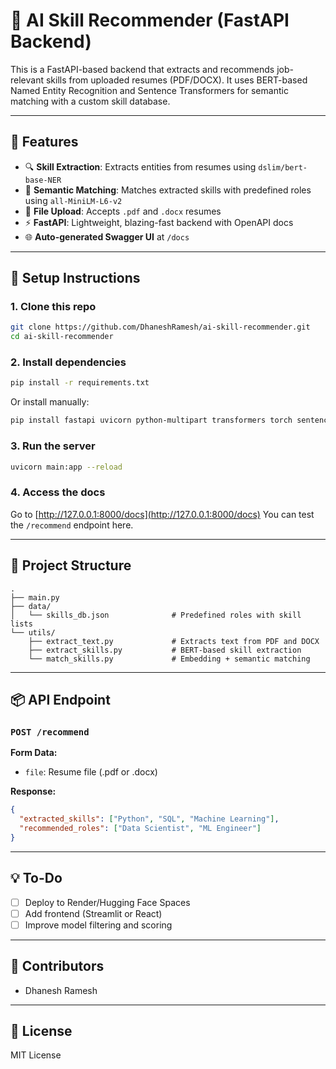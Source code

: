 # 🧠 AI Skill Recommender (FastAPI Backend)

This is a FastAPI-based backend that extracts and recommends job-relevant skills from uploaded resumes (PDF/DOCX). It uses BERT-based Named Entity Recognition and Sentence Transformers for semantic matching with a custom skill database.

---

## 🚀 Features

* 🔍 **Skill Extraction**: Extracts entities from resumes using `dslim/bert-base-NER`
* 🧠 **Semantic Matching**: Matches extracted skills with predefined roles using `all-MiniLM-L6-v2`
* 📄 **File Upload**: Accepts `.pdf` and `.docx` resumes
* ⚡ **FastAPI**: Lightweight, blazing-fast backend with OpenAPI docs
* 🌐 **Auto-generated Swagger UI** at `/docs`

---

## 💪 Setup Instructions

### 1. Clone this repo

```bash
git clone https://github.com/DhaneshRamesh/ai-skill-recommender.git
cd ai-skill-recommender
```

### 2. Install dependencies

```bash
pip install -r requirements.txt
```

Or install manually:

```bash
pip install fastapi uvicorn python-multipart transformers torch sentence-transformers
```

### 3. Run the server

```bash
uvicorn main:app --reload
```

### 4. Access the docs

Go to [http://127.0.0.1:8000/docs](http://127.0.0.1:8000/docs)
You can test the `/recommend` endpoint here.

---

## 📁 Project Structure

```
.
├── main.py
├── data/
│   └── skills_db.json              # Predefined roles with skill lists
└── utils/
    ├── extract_text.py             # Extracts text from PDF and DOCX
    ├── extract_skills.py           # BERT-based skill extraction
    └── match_skills.py             # Embedding + semantic matching
```

---

## 📦 API Endpoint

### `POST /recommend`

**Form Data:**

* `file`: Resume file (.pdf or .docx)

**Response:**

```json
{
  "extracted_skills": ["Python", "SQL", "Machine Learning"],
  "recommended_roles": ["Data Scientist", "ML Engineer"]
}
```

---

## 💡 To-Do

* [ ] Deploy to Render/Hugging Face Spaces
* [ ] Add frontend (Streamlit or React)
* [ ] Improve model filtering and scoring

---

## 🤝 Contributors

* Dhanesh Ramesh


---

## 📜 License

MIT License
